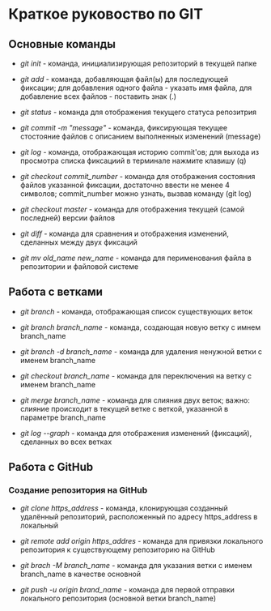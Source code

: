 # Краткое руковоство по GIT

## Основные команды

* *git init* - команда, инициализирующая репозиторий в текущей папке

* *git add* - команда, добавляющая файл(ы) для последующей фиксации; для добавления одного файла - указать имя файла, для добавление всех файлов - поставить знак (.)

* *git status* - команда для отображения текущего статуса репозитрия

* *git commit -m "message"* - команда, фиксирующая текущее стостояние файлов с описанием выполненных изменений (message)

* *git log* - команда, отображающая историю commit'ов; для выхода из просмотра списка фиксациий в терминале нажмите клавишу (q)

* *git checkout commit_number* - команда для отображения состояния файлов указанной фиксации, достаточно ввести не менее 4 символов; commit_number можно узнать, вызвав команду (git log)

* *git checkout master* - команда для отображения текущей (самой последней) версии файлов

* *git diff* - команда для сравнения и отображения изменений, сделанных между двух фиксаций

* *git mv old_name new_name* - команда для перименования файла в репозитории и файловой системе

## Работа с ветками

* *git branch* - команда, отображающая список существующих веток

* *git branch branch_name* - команда, создающая новую ветку с имнем branch_name

* *git branch -d branch_name* - команда для удаления ненужной ветки с именем branch_name

* *git checkout branch_name* - команда для переключения на ветку с именем branch_name

* *git merge branch_name* - команда для слияния двух веток; важно: слияние происходит в текущей ветке с веткой, указанной в параметре branch_name

* *git log --graph* - команда для отображения изменений (фиксаций), сделанных во всех ветках

## Работа с GitHub

### Создание репозитория на GitHub

* *git clone https_address* - команда, клонирующая созданный удалённый репозиторий, расположенный по адресу https_address в локальный

* *git remote add origin https_addres* - команда для привязки локального репозитория к существующему репозиторию на GitHub

* *git brach -M branch_name* - команда для указания ветки с именем branch_name в качестве основной

* *git push -u origin brand_name* - команда для первой отправки локального репозитория (основной ветки branch_name)
